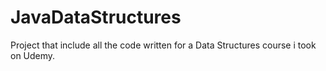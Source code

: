 # JavaDataStructures
Project that include all the code written for a Data Structures course i took on Udemy.
